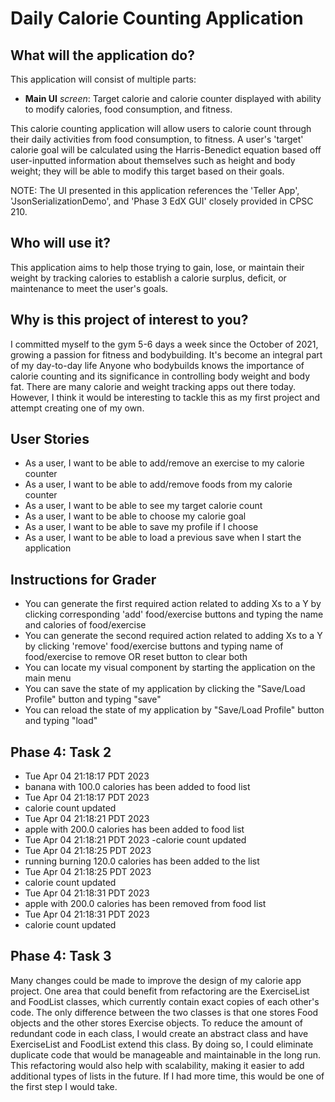 # Daily Calorie Counting Application

## What will the application do?

This application will consist of multiple parts:

- **Main UI** *screen*: Target calorie and calorie counter displayed with ability to modify calories, food consumption,
  and fitness.

This calorie counting application will allow users to calorie count through their daily activities from food
consumption, to fitness. A user's 'target' calorie goal will be calculated using the Harris-Benedict equation based off
user-inputted information about themselves such as height and body weight; they will be able to modify this target based
on their goals.

NOTE: The UI presented in this application references the 'Teller App', 'JsonSerializationDemo', and 'Phase 3 EdX GUI'
closely provided in
CPSC 210.

## Who will use it?

This application aims to help those trying to gain, lose, or maintain their weight by tracking calories to establish a
calorie surplus, deficit, or maintenance to meet the user's goals.

## Why is this project of interest to you?

I committed myself to the gym 5-6 days a week since the October of 2021, growing a passion for fitness and bodybuilding.
It's become an integral part of my day-to-day life Anyone who bodybuilds knows the importance of calorie counting and
its significance in controlling body weight and body fat. There are many calorie and weight tracking apps out there
today. However, I think it would be interesting to tackle this as my first project and attempt creating one of my own.

## User Stories

- As a user, I want to be able to add/remove an exercise to my calorie counter
- As a user, I want to be able to add/remove foods from my calorie counter
- As a user, I want to be able to see my target calorie count
- As a user, I want to be able to choose my calorie goal
- As a user, I want to be able to save my profile if I choose
- As a user, I want to be able to load a previous save when I start the application

## Instructions for Grader

- You can generate the first required action related to adding Xs to a Y by clicking corresponding 'add' food/exercise
  buttons and typing the name and calories of food/exercise
- You can generate the second required action related to adding Xs to a Y by clicking 'remove' food/exercise buttons and
  typing name of food/exercise to remove OR reset button to clear both
- You can locate my visual component by starting the application on the main menu
- You can save the state of my application by clicking the "Save/Load Profile" button and typing "save"
- You can reload the state of my application by "Save/Load Profile" button and typing "load"

## Phase 4: Task 2

- Tue Apr 04 21:18:17 PDT 2023
- banana with 100.0 calories has been added to food list
- Tue Apr 04 21:18:17 PDT 2023
- calorie count updated
- Tue Apr 04 21:18:21 PDT 2023
- apple with 200.0 calories has been added to food list
- Tue Apr 04 21:18:21 PDT 2023
  -calorie count updated
- Tue Apr 04 21:18:25 PDT 2023
- running burning 120.0 calories has been added to the list
- Tue Apr 04 21:18:25 PDT 2023
- calorie count updated
- Tue Apr 04 21:18:31 PDT 2023
- apple with 200.0 calories has been removed from food list
- Tue Apr 04 21:18:31 PDT 2023
- calorie count updated

## Phase 4: Task 3

Many changes could be made to improve the design of my calorie app project. One area that could benefit from refactoring
are the ExerciseList and FoodList classes, which currently contain exact copies of each other's code. The only
difference between the two classes is that one stores Food objects and the other stores Exercise objects. To reduce the
amount of redundant code in each class, I would create an abstract class and have ExerciseList and FoodList extend this class.
By doing so, I could eliminate duplicate code that would be manageable and maintainable in the long run.
This refactoring would also help with scalability, making it easier to add additional types of lists in the future. If I
had more time, this would be one of the first step I would take.